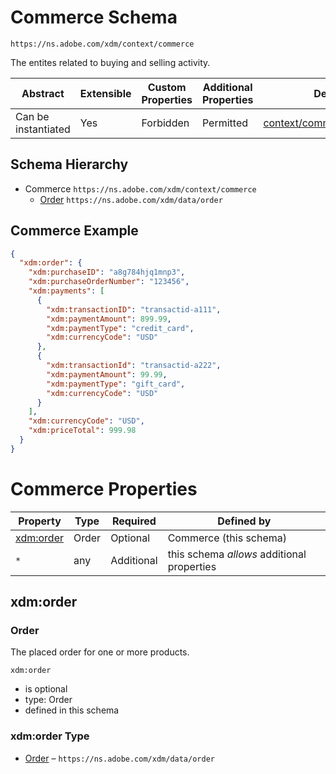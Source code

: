 
# Commerce Schema

```
https://ns.adobe.com/xdm/context/commerce
```

The entites related to buying and selling activity.

| Abstract | Extensible | Custom Properties | Additional Properties | Defined In |
|----------|------------|-------------------|-----------------------|------------|
| Can be instantiated | Yes | Forbidden | Permitted | [context/commerce.schema.json](context/commerce.schema.json) |

## Schema Hierarchy

* Commerce `https://ns.adobe.com/xdm/context/commerce`
  * [Order](../data/order.schema.md) `https://ns.adobe.com/xdm/data/order`

## Commerce Example
```json
{
  "xdm:order": {
    "xdm:purchaseID": "a8g784hjq1mnp3",
    "xdm:purchaseOrderNumber": "123456",
    "xdm:payments": [
      {
        "xdm:transactionID": "transactid-a111",
        "xdm:paymentAmount": 899.99,
        "xdm:paymentType": "credit_card",
        "xdm:currencyCode": "USD"
      },
      {
        "xdm:transactionId": "transactid-a222",
        "xdm:paymentAmount": 99.99,
        "xdm:paymentType": "gift_card",
        "xdm:currencyCode": "USD"
      }
    ],
    "xdm:currencyCode": "USD",
    "xdm:priceTotal": 999.98
  }
}
```

# Commerce Properties

| Property | Type | Required | Defined by |
|----------|------|----------|------------|
| [xdm:order](#xdmorder) | Order | Optional | Commerce (this schema) |
| `*` | any | Additional | this schema *allows* additional properties |

## xdm:order
### Order

The placed order for one or more products.

`xdm:order`
* is optional
* type: Order
* defined in this schema

### xdm:order Type


* [Order](../data/order.schema.md) – `https://ns.adobe.com/xdm/data/order`




